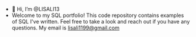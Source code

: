 - 👋 Hi, I’m @LISALI13
- Welcome to my SQL portfolio! This code repository contains examples of SQL I've written. Feel free to take a look and reach out if you have any questions. My email is lisali1199@gmail.com

<!---
LISALI13/LISALI13 is a ✨ special ✨ repository because its `README.md` (this file) appears on your GitHub profile.
You can click the Preview link to take a look at your changes.
--->
